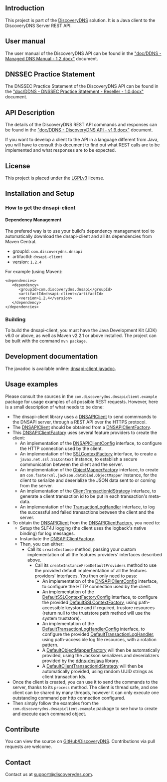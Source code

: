 ## Introduction

This project is part of the [DiscoveryDNS](http://www.discoverydns.com) solution. It is a Java client to the DiscoveryDNS Server REST API.

## User manual

The user manual of the DiscoveryDNS API can be found in the ["doc/DDNS - Managed DNS Manual - 1.2.docx"](https://github.com/discoverydns/dnsapi-client/blob/master/doc/DDNS%20-%20Managed%20DNS%20Manual%20-%201.2.docx) document.

## DNSSEC Practice Statement

The DNSSEC Practice Statement of the DiscoveryDNS API can be found in the ["doc/DDNS - DNSSEC Practice Statement - Reseller - 1.0.docx"](https://github.com/discoverydns/dnsapi-client/blob/master/doc/DDNS%20-%20DNSSEC%20Practice%20Statement%20-%20Reseller%20-%201.0.docx) document.

## API Description

The details of the DiscoveryDNS REST API commands and responses can be found in the ["doc/DDNS - DiscoveryDNS API - v1.9.docx"](https://github.com/discoverydns/dnsapi-client/blob/master/doc/DDNS%20-%20DiscoveryDNS%20API%20-%20v1.9.docx) document.

If you want to develop a client to the API in a language different from Java, you will have to consult this document to find out what REST calls are to be implemented and what responses are to be expected.

## License

This project is placed under the [LGPLv3](http://www.gnu.org/licenses/lgpl.txt) license.

## Installation and Setup

### How to get the dnsapi-client

#### Dependency Management

The prefered way is to use your build's dependency management tool to automatically download the dnsapi-client and all its dependencies from Maven Central.

* groupId: `com.discoverydns.dnsapi`
* artifactId: `dnsapi-client`
* version: `1.2.4`

For example (using Maven):

    <dependencies>
       <dependency>
          <groupId>com.discoverydns.dnsapi</groupId>
          <artifactId>dnsapi-client</artifactId>
          <version>1.2.4</version>
       </dependency>
    </dependencies>

### Building

To build the dnsapi-client, you must have the Java Development Kit (JDK) v6.0 or above, as well as Maven v2.2.1 or above installed. The project can be built with the command `mvn package`.

## Development documentation

The javadoc is available online: [dnsapi-client javadoc](http://www.javadoc.io/doc/com.discoverydns.dnsapi/dnsapi-client/).

## Usage examples

Please consult the sources in the `com.discoverydns.dnsapiclient.example` package for usage examples of all possible REST requests. However, here is a small description of what needs to be done:
* The dnsapi-client library uses a [DNSAPIClient](http://discoverydns.github.io/dnsapi-client/javadoc/com/discoverydns/dnsapiclient/DNSAPIClient.html) to send commmands to the DNSAPI server, through a REST API over the HTTPS protocol.
* The [DNSAPIClient](http://discoverydns.github.io/dnsapi-client/javadoc/com/discoverydns/dnsapiclient/DNSAPIClient.html) should be obtained from a [DNSAPIClientFactory](http://discoverydns.github.io/dnsapi-client/javadoc/com/discoverydns/dnsapiclient/DNSAPIClientFactory.html).
* This [DNSAPIClientFactory](http://discoverydns.github.io/dnsapi-client/javadoc/com/discoverydns/dnsapiclient/DNSAPIClientFactory.html) uses several feature providers to create the client:
    * An implementation of the [DNSAPIClientConfig](http://discoverydns.github.io/dnsapi-client/javadoc/com/discoverydns/dnsapiclient/config/DNSAPIClientConfig.html) interface, to configure the HTTP connection used by the client.
    * An implementation of the [SSLContextFactory](http://discoverydns.github.io/dnsapi-client/javadoc/com/discoverydns/dnsapiclient/SSLContextFactory.html) interface, to create a `javax.net.ssl.SSLContext` instance, to establish a secure communication between the client and the server.
    * An implementation of the [ObjectMapperFactory](http://discoverydns.github.io/dnsapi-client/javadoc/com/discoverydns/dnsapiclient/ObjectMapperFactory.html) interface, to create an `com.fasterxml.jackson.databind.ObjectMapper` instance, for the client to serialize and deserialize the JSON data sent to or coming from the server.
    * An implementation of the [ClientTransactionIdStrategy](http://discoverydns.github.io/dnsapi-client/javadoc/com/discoverydns/dnsapiclient/ClientTransactionIdStrategy.html) interface, to generate a client transaction id to be put in each transaction's meta-data.
    * An implementation of the [TransactionLogHandler](http://discoverydns.github.io/dnsapi-client/javadoc/com/discoverydns/dnsapiclient/TransactionLogHandler.html) interface, to log the successful and failed transactions between the client and the server.
* To obtain the [DNSAPIClient](http://discoverydns.github.io/dnsapi-client/javadoc/com/discoverydns/dnsapiclient/DNSAPIClient.html) from the [DNSAPIClientFactory](http://discoverydns.github.io/dnsapi-client/javadoc/com/discoverydns/dnsapiclient/DNSAPIClientFactory.html), you need to:
    * Setup the SLF4J logging (the client uses the logback's native binding) for log messages.
    * Instantiate the [DNSAPIClientFactory](http://discoverydns.github.io/dnsapi-client/javadoc/com/discoverydns/dnsapiclient/DNSAPIClientFactory.html).
    * Then, you can either:
        * Call its `createInstance` method, passing your custom implementation of all the features providers' interfaces described above.
            * Call its `createInstanceFromDefaultProviders` method to use the provided default implementation of all the features providers' interfaces. You then only need to pass:
                * An implementation of the [DNSAPIClientConfig](http://discoverydns.github.io/dnsapi-client/javadoc/com/discoverydns/dnsapiclient/config/DNSAPIClientConfig.html) interface, to configure the HTTP connection used by the client.
                * An implementation of the [DefaultSSLContextFactoryConfig](http://discoverydns.github.io/dnsapi-client/javadoc/com/discoverydns/dnsapiclient/config/DefaultSSLContextFactoryConfig.html) interface, to configure the provided [DefaultSSLContextFactory](http://discoverydns.github.io/dnsapi-client/javadoc/com/discoverydns/dnsapiclient/DefaultSSLContextFactory.html), using path-accessible keystore and if required, trustore resources (return null to the truststore path method will use the system truststore).
                * An implementation of the [DefaultTransactionLogHandlerConfig](http://discoverydns.github.io/dnsapi-client/javadoc/com/discoverydns/dnsapiclient/config/DefaultTransactionLogHandlerConfig.html) interface, to configure the provided [DefaultTransactionLogHandler](http://discoverydns.github.io/dnsapi-client/javadoc/com/discoverydns/dnsapiclient/DefaultTransactionLogHandler.html), using path-accessible log file resources, with a rotation pattern.
                * A [DefaultObjectMapperFactory](http://discoverydns.github.io/dnsapi-client/javadoc/com/discoverydns/dnsapiclient/DefaultObjectMapperFactory.html) will then be automatically provided, using the Jackson serializers and deserializers provided by the [ddns-dnsjava](http://discoverydns.github.io/ddns-dnsjava/) library.
                * A [DefaultClientTransactionIdStrategy](http://discoverydns.github.io/dnsapi-client/javadoc/com/discoverydns/dnsapiclient/DefaultClientTransactionIdStrategy.html) will then be automatically provided, using random UUID strings as client transaction Ids.
* Once the client is created, you can use it to send the commands to the server, thanks to its `process` method. The client is thread safe, and one client can be shared by many threads, however it can only execute one outstanding command per http connection configured.
* Then simply follow the examples from the `com.discoverydns.dnsapiclient.example` package to see how to create and execute each command object.

## Contribute

You can view the source on [GitHub/DiscoveryDNS](http://github.com/discoverydns/dnsapi-client). Contributions via pull requests are welcome.

## Contact

Contact us at [support@discoverydns.com](mailto:support@discoverydns.com).
